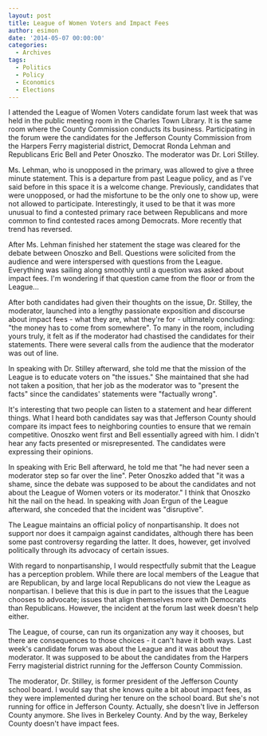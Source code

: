 ```yaml
---
layout: post
title: League of Women Voters and Impact Fees
author: esimon
date: '2014-05-07 00:00:00'
categories:
  - Archives
tags:
  - Politics
  - Policy
  - Economics
  - Elections
---
```

I attended the League of Women Voters candidate forum last week that was held in the public meeting room in the Charles Town Library. It is the same room where the County Commission conducts its business. Participating in the forum were the candidates for the Jefferson County Commission from the Harpers Ferry magisterial district, Democrat Ronda Lehman and Republicans Eric Bell and Peter Onoszko. The moderator was Dr. Lori Stilley. 

Ms. Lehman, who is unopposed in the primary, was allowed to give a three minute statement. This is a departure from past League policy, and as I've said before in this space it is a welcome change. Previously, candidates that were unopposed, or had the misfortune to be the only one to show up, were not allowed to participate. Interestingly, it used to be that it was more unusual to find a contested primary race between Republicans and more common to find contested races among Democrats. More recently that trend has reversed. 

After Ms. Lehman finished her statement the stage was cleared for the debate between Onoszko and Bell. Questions were solicited from the audience and were interspersed with questions from the League. Everything was sailing along smoothly until a question was asked about impact fees. I'm wondering if that question came from the floor or from the League... 

After both candidates had given their thoughts on the issue, Dr. Stilley, the moderator, launched into a lengthy passionate exposition and discourse about impact fees - what they are, what they're for - ultimately concluding: "the money has to come from somewhere". To many in the room, including yours truly, it felt as if the moderator had chastised the candidates for their statements. There were several calls from the audience that the moderator was out of line. 

In speaking with Dr. Stilley afterward, she told me that the mission of the League is to educate voters on "the issues." She maintained that she had not taken a position, that her job as the moderator was to "present the facts" since the candidates' statements were "factually wrong". 

It's interesting that two people can listen to a statement and hear different things. What I heard both candidates say was that Jefferson County should compare its impact fees to neighboring counties to ensure that we remain competitive. Onoszko went first and Bell essentially agreed with him. I didn't hear any facts presented or misrepresented. The candidates were expressing their opinions. 

In speaking with Eric Bell afterward, he told me that "he had never seen a moderator step so far over the line". Peter Onoszko added that "it was a shame, since the debate was supposed to be about the candidates and not about the League of Women voters or its moderator." I think that Onoszko hit the nail on the head. In speaking with Joan Ergun of the League afterward, she conceded that the incident was "disruptive". 

The League maintains an official policy of nonpartisanship. It does not support nor does it campaign against candidates, although there has been some past controversy regarding the latter. It does, however, get involved politically through its advocacy of certain issues. 

With regard to nonpartisanship, I would respectfully submit that the League has a perception problem. While there are local members of the League that are Republican, by and large local Republicans do not view the League as nonpartisan. I believe that this is due in part to the issues that the League chooses to advocate; issues that align themselves more with Democrats than Republicans. However, the incident at the forum last week doesn't help either. 

The League, of course, can run its organization any way it chooses, but there are consequences to those choices - it can't have it both ways. Last week's candidate forum was about the League and it was about the moderator. It was supposed to be about the candidates from the Harpers Ferry magisterial district running for the Jefferson County Commission. 

The moderator, Dr. Stilley, is former president of the Jefferson County school board. I would say that she knows quite a bit about impact fees, as they were implemented during her tenure on the school board. But she's not running for office in Jefferson County. Actually, she doesn't live in Jefferson County anymore. She lives in Berkeley County. And by the way, Berkeley County doesn't have impact fees. 

